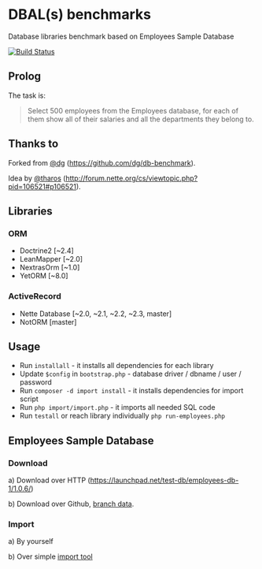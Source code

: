 # DBAL(s) benchmarks

Database libraries benchmark based on Employees Sample Database

[![Build Status](https://travis-ci.org/f3l1x/dbals-benchmark.svg)](https://travis-ci.org/f3l1x/dbals-benchmark)

## Prolog

The task is:
> Select 500 employees from the Employees database, for each of them show all of their salaries and all the departments they belong to.

## Thanks to

Forked from [@dg](https://github.com/dg) (https://github.com/dg/db-benchmark).

Idea by [@tharos](https://github.com/dg/db) (http://forum.nette.org/cs/viewtopic.php?pid=106521#p106521).

## Libraries

### ORM

- Doctrine2 [~2.4]
- LeanMapper [~2.0]
- NextrasOrm [~1.0]
- YetORM [~8.0]

### ActiveRecord

- Nette Database [~2.0, ~2.1, ~2.2, ~2.3, master]
- NotORM [master]

## Usage

- Run `installall` - it installs all dependencies for each library
- Update `$config` in `bootstrap.php` - database driver / dbname / user / password
- Run `composer -d import install` - it installs dependencies for import script
- Run `php import/import.php` - it imports all needed SQL code
- Run `testall` or reach library individually `php run-employees.php`

## Employees Sample Database

### Download

a) Download over HTTP (https://launchpad.net/test-db/employees-db-1/1.0.6/)

b) Download over Github, [branch data](https://github.com/f3l1x/dbals-benchmark/tree/data).

### Import

a) By yourself

b) Over simple [import tool](https://github.com/f3l1x/dbals-benchmark/tree/import)
